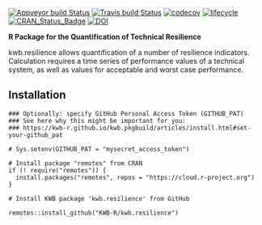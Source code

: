[![Appveyor build Status](https://ci.appveyor.com/api/projects/status/o6ad99s8n0q81gr2/branch/master?svg=true)](https://ci.appveyor.com/project/KWB-R/kwb-resilience/branch/master)
[![Travis build Status](https://travis-ci.org/KWB-R/kwb.resilience.svg?branch=master)](https://travis-ci.org/KWB-R/kwb.resilience)
[![codecov](https://codecov.io/github/KWB-R/kwb.resilience/branch/master/graphs/badge.svg)](https://codecov.io/github/KWB-R/kwb.resilience)
[![lifecycle](https://img.shields.io/badge/lifecycle-experimental-orange.svg)](https://www.tidyverse.org/lifecycle/#experimental)
[![CRAN_Status_Badge](https://www.r-pkg.org/badges/version/kwb.resilience)]()
[![DOI](https://zenodo.org/badge/138212756.svg)](https://zenodo.org/badge/latestdoi/138212756)

**R Package for the Quantification of Technical Resilience**

kwb.resilience allows quantification of a number of resilience indicators. 
Calculation requires a time series of performance values of a technical system, 
as well as values for acceptable and worst case performance.


## Installation

```{r echo = TRUE, eval = FALSE}
### Optionally: specify GitHub Personal Access Token (GITHUB_PAT)
### See here why this might be important for you:
### https://kwb-r.github.io/kwb.pkgbuild/articles/install.html#set-your-github_pat

# Sys.setenv(GITHUB_PAT = "mysecret_access_token")

# Install package "remotes" from CRAN
if (! require("remotes")) {
  install.packages("remotes", repos = "https://cloud.r-project.org")
}

# Install KWB package 'kwb.resilience' from GitHub

remotes::install_github("KWB-R/kwb.resilience")
```
